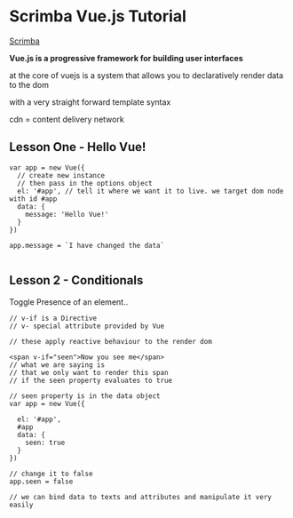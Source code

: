 # Scrimba Vue.js Tutorial

[Scrimba](https://scrimba.com/p/pXKqta/cQ3QVcr) 

**Vue.js is a progressive framework for building user interfaces**

at the core of vuejs is a system that allows you to declaratively render data to the dom

with a very straight forward template syntax

cdn = content delivery network

## Lesson One - Hello Vue!
```
var app = new Vue({
  // create new instance
  // then pass in the options object
  el: '#app', // tell it where we want it to live. we target dom node with id #app
  data: {
    message: 'Hello Vue!'
  }
})

app.message = `I have changed the data`


```



## Lesson 2 - Conditionals

Toggle Presence of an element..
```
// v-if is a Directive
// v- special attribute provided by Vue

// these apply reactive behaviour to the render dom

<span v-if="seen">Now you see me</span>
// what we are saying is 
// that we only want to render this span
// if the seen property evaluates to true
```

```
// seen property is in the data object
var app = new Vue({

  el: '#app', 
  #app
  data: {
    seen: true
  }
})

// change it to false
app.seen = false

// we can bind data to texts and attributes and manipulate it very easily
```